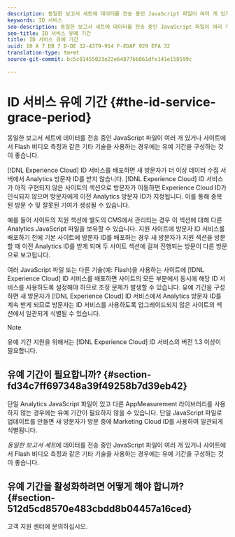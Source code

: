 ```yaml
---
description: 동일한 보고서 세트에 데이터를 전송 중인 JavaScript 파일이 여러 개 있거나 사이트에서 Flash 비디오 측정과 같은 기타 기술을 사용하는 경우에는 유예 기간을 구성하는 것이 좋습니다.
keywords: ID 서비스
seo-description: 동일한 보고서 세트에 데이터를 전송 중인 JavaScript 파일이 여러 개 있거나 사이트에서 Flash 비디오 측정과 같은 기타 기술을 사용하는 경우에는 유예 기간을 구성하는 것이 좋습니다.
seo-title: ID 서비스 유예 기간
title: ID 서비스 유예 기간
uuid: 10 A 7 DB 7 D-DE 32-4379-914 F-EDAF 929 EFA 32
translation-type: tm+mt
source-git-commit: bc5c81455023e22e64877bb861dfe141e158599c

---
```



# ID 서비스 유예 기간 {#the-id-service-grace-period}

동일한 보고서 세트에 데이터를 전송 중인 JavaScript 파일이 여러 개 있거나 사이트에서 Flash 비디오 측정과 같은 기타 기술을 사용하는 경우에는 유예 기간을 구성하는 것이 좋습니다.

[!DNL Experience Cloud] ID 서비스를 배포하면 새 방문자가 더 이상 데이터 수집 서버에서 Analytics 방문자 ID를 받지 않습니다. [!DNL Experience Cloud] ID 서비스가 아직 구현되지 않은 사이트의 섹션으로 방문자가 이동하면 Experience Cloud ID가 인식되지 않으며 방문자에게 이전 Analytics 방문자 ID가 지정됩니다. 이를 통해 중복된 방문 수 및 잘못된 기여가 생성될 수 있습니다.

예를 들어 사이트의 지원 섹션에 별도의 CMS에서 관리되는 경우 이 섹션에 대해 다른 Analytics JavaScript 파일을 보유할 수 있습니다. 지원 사이트에 방문자 ID 서비스를 배포하기 전에 기본 사이트에 방문자 ID를 배포하는 경우 새 방문자가 지원 섹션을 방문할 때 이전 Analytics ID를 받게 되며 두 사이트 섹션에 걸쳐 진행되는 방문이 다른 방문으로 보고됩니다.

여러 JavaScript 파일 또는 다른 기술(예: Flash)을 사용하는 사이트에 [!DNL Experience Cloud] ID 서비스를 배포하면 사이트의 모든 부분에서 동시에 해당 ID 서비스를 사용하도록 설정해야 하므로 조정 문제가 발생할 수 있습니다. 유예 기간을 구성하면 새 방문자가 [!DNL Experience Cloud] ID 서비스에서 Analytics 방문자 ID를 계속 받게 되므로 방문자는 ID 서비스를 사용하도록 업그레이드되지 않은 사이트의 섹션에서 일관되게 식별될 수 있습니다.

>[!NOTE]
>
>유예 기간 지원을 위해서는 [!DNL Experience Cloud] ID 서비스의 버전 1.3 이상이 필요합니다.

## 유예 기간이 필요합니까? {#section-fd34c7ff697348a39f49258b7d39eb42}

단일 Analytics JavaScript 파일이 있고 다른 AppMeasurement 라이브러리를 사용하지 않는 경우에는 유예 기간이 필요하지 않을 수 있습니다. 단일 JavaScript 파일로 업데이트를 만들면 새 방문자가 방문 중에 Marketing Cloud ID를 사용하여 일관되게 식별됩니다.

*동일한 보고서 세트*에 데이터를 전송 중인 JavaScript 파일이 여러 개 있거나 사이트에서 Flash 비디오 측정과 같은 기타 기술을 사용하는 경우에는 유예 기간을 구성하는 것이 좋습니다.

## 유예 기간을 활성화하려면 어떻게 해야 합니까? {#section-512d5cd8570e483cbdd8b04457a16ced}

고객 지원 센터에 [](https://helpx.adobe.com/marketing-cloud/contact-support.html)문의하십시오.
